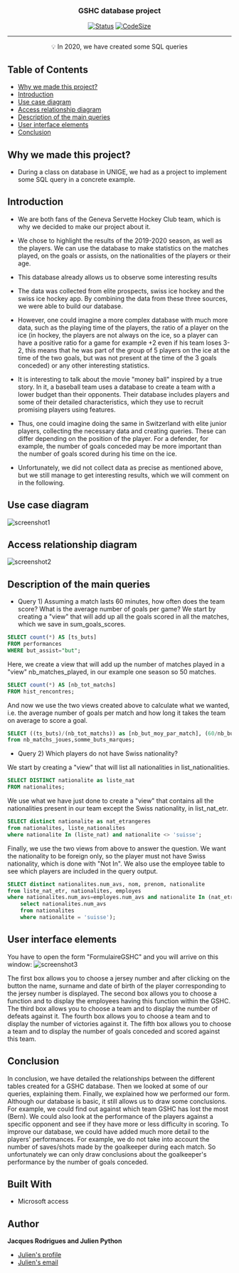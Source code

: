 <p align="center">

<h3 align="center">GSHC database project</h3>

<div align="center">

  [![Status](https://img.shields.io/badge/status-inactive-red.svg)]()
  [![CodeSize](https://img.shields.io/github/languages/code-size/pythonjul/gshc-database-project)]()

</div>

---

<p align = "center">💡 In 2020, we have created some SQL queries</p>


## Table of Contents

- [Why we made this project?](#why_document)
- [Introduction](#intro)
- [Use case diagram](#diagram)
- [Access relationship diagram](#relationship)
- [Description of the main queries](#queries)
- [User interface elements](#interface)
- [Conclusion](#conclusion)

## Why we made this project? <a name = "why_document"></a>

- During a class on database in UNIGE, we had as a project to implement some SQL query in a concrete example. 

## Introduction<a name = "intro"></a>
- We are both fans of the Geneva Servette Hockey Club team, which is why we decided to make our project about it. 

- We chose to highlight the results of the 2019-2020 season, as well as the players.
We can use the database to make statistics on the matches played, on the goals or assists, on the nationalities of the players or their age.

- This database already allows us to observe some interesting results

- The data was collected from elite prospects, swiss ice hockey and the swiss ice hockey app. By combining the data from these three sources, we were able to build our database.

- However, one could imagine a more complex database with much more data, such as the playing time of the players, the ratio of a player on the ice (in hockey, the players are not always on the ice, so a player can have a positive ratio for a game for example +2 even if his team loses 3-2, this means that he was part of the group of 5 players on the ice at the time of the two goals, but was not present at the time of the 3 goals conceded) or any other interesting statistics.

- It is interesting to talk about the movie "money ball" inspired by a true story. In it, a baseball team uses a database to create a team with a lower budget than their opponents. Their database includes players and some of their detailed characteristics, which they use to recruit promising players using features.

- Thus, one could imagine doing the same in Switzerland with elite junior players, collecting the necessary data and creating queries. These can differ depending on the position of the player. For a defender, for example, the number of goals conceded may be more important than the number of goals scored during his time on the ice.

- Unfortunately, we did not collect data as precise as mentioned above, but we still manage to get interesting results, which we will comment on in the following.

## Use case diagram <a name = "diagram"></a>
![screenshot1](diagram.png)
## Access relationship diagram <a name = "relationship"></a>
![screenshot2](relationship.png)
## Description of the main queries <a name = "queries"></a>
- Query 1)
Assuming a match lasts 60 minutes, how often does the team score? What is the average number of goals per game?
We start by creating a "view" that will add up all the goals scored in all the matches, which we save in sum_goals_scores.

``` sql
SELECT count(*) AS [ts_buts] 
FROM performances
WHERE but_assist="but";
```
Here, we create a view that will add up the number of matches played in a "view" nb_matches_played, in our example one season so 50 matches.

```sql
SELECT count(*) AS [nb_tot_matchs]
FROM hist_rencontres; 
```

And now we use the two views created above to calculate what we wanted, i.e. the average number of goals per match and how long it takes the team on average to score a goal.


```sql
SELECT ((ts_buts)/(nb_tot_matchs)) as [nb_but_moy_par_match], (60/nb_but_moy_par_match) as [marque_tous_les_enMinutes]
from nb_matchs_joues,somme_buts_marques; 
```
- Query 2)
Which players do not have Swiss nationality?

We start by creating a "view" that will list all nationalities in list_nationalities.


```sql
SELECT DISTINCT nationalite as liste_nat
FROM nationalites; 
```
We use what we have just done to create a "view" that contains all the nationalities present in our team except the Swiss nationality, in list_nat_etr.

```sql
SELECT distinct nationalite as nat_etrangeres
from nationalites, liste_nationalites
where nationalite In (liste_nat) and nationalite <> 'suisse'; 
```

Finally, we use the two views from above to answer the question. We want the nationality to be foreign only, so the player must not have Swiss nationality, which is done with "Not In". We also use the employee table to see which players are included in the query output.
```sql
SELECT distinct nationalites.num_avs, nom, prenom, nationalite
from liste_nat_etr, nationalites, employes
where nationalites.num_avs=employes.num_avs and nationalite In (nat_etrangeres) and nationalites.num_avs Not In (
    select nationalites.num_avs
    from nationalites
    where nationalite = 'suisse'); 
```
## User interface elements <a name = "interface"></a>
You have to open the form "FormulaireGSHC" and you will arrive on this window:
![screenshot3](interface.png)

The first box allows you to choose a jersey number and after clicking on the button the name, surname and date of birth of the player corresponding to the jersey number is displayed.
The second box allows you to choose a function and to display the employees having this function within the GSHC. 
The third box allows you to choose a team and to display the number of defeats against it. 
The fourth box allows you to choose a team and to display the number of victories against it. 
The fifth box allows you to choose a team and to display the number of goals conceded and scored against this team. 

## Conclusion <a name = "conclusion"></a>
In conclusion, we have detailed the relationships between the different tables created for a GSHC database. Then we looked at some of our queries, explaining them. Finally, we explained how we performed our form. Although our database is basic, it still allows us to draw some conclusions. For example, we could find out against which team GSHC has lost the most (Bern). We could also look at the performance of the players against a specific opponent and see if they have more or less difficulty in scoring. To improve our database, we could have added much more detail to the players' performances. For example, we do not take into account the number of saves/shots made by the goalkeeper during each match. So unfortunately we can only draw conclusions about the goalkeeper's performance by the number of goals conceded. 

## Built With

- Microsoft access

## Author

**Jacques Rodrigues and Julien Python**

- [Julien's profile](https://github.com/pythonjul "Julien Python")
- [Julien's email](mailto:pythonjul@gmail.com?subject=Hello "Hello!")
